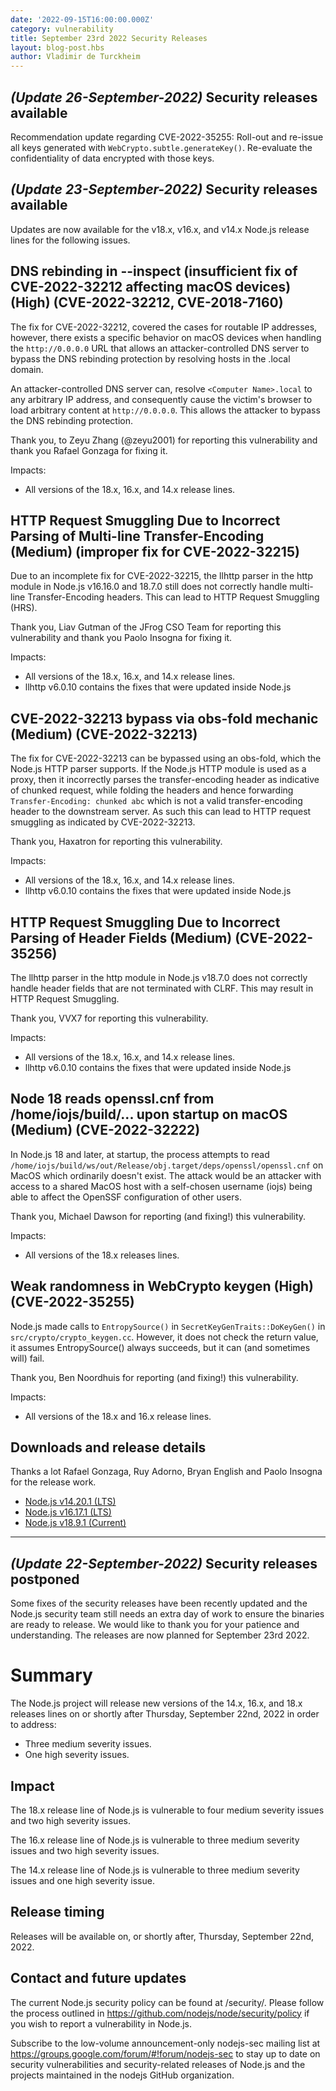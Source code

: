 ```yaml
---
date: '2022-09-15T16:00:00.000Z'
category: vulnerability
title: September 23rd 2022 Security Releases
layout: blog-post.hbs
author: Vladimir de Turckheim
---
```


## _(Update 26-September-2022)_ Security releases available

Recommendation update regarding CVE-2022-35255: Roll-out and re-issue all keys generated with `WebCrypto.subtle.generateKey()`.
Re-evaluate the confidentiality of data encrypted with those keys.

## _(Update 23-September-2022)_ Security releases available

Updates are now available for the v18.x, v16.x, and v14.x Node.js release lines for the
following issues.

## DNS rebinding in --inspect (insufficient fix of CVE-2022-32212 affecting macOS devices) (High) (CVE-2022-32212, CVE-2018-7160)

The fix for CVE-2022-32212, covered the cases for routable IP addresses, however, there exists a specific
behavior on macOS devices when handling the `http://0.0.0.0` URL that allows an attacker-controlled DNS server to
bypass the DNS rebinding protection by resolving hosts in the .local domain.

An attacker-controlled DNS server can, resolve `<Computer Name>.local` to any arbitrary IP address, and consequently
cause the victim's browser to load arbitrary content at `http://0.0.0.0`.
This allows the attacker to bypass the DNS rebinding protection.

Thank you, to Zeyu Zhang (@zeyu2001) for reporting this vulnerability and thank you Rafael Gonzaga for fixing it.

Impacts:

- All versions of the 18.x, 16.x, and 14.x release lines.

## HTTP Request Smuggling Due to Incorrect Parsing of Multi-line Transfer-Encoding (Medium) (improper fix for CVE-2022-32215)

Due to an incomplete fix for CVE-2022-32215, the llhttp parser in the http module in Node.js v16.16.0 and 18.7.0 still
does not correctly handle multi-line Transfer-Encoding headers. This can lead to HTTP Request Smuggling (HRS).

Thank you, Liav Gutman of the JFrog CSO Team for reporting this vulnerability and thank you Paolo Insogna for fixing it.

Impacts:

- All versions of the 18.x, 16.x, and 14.x release lines.
- llhttp v6.0.10 contains the fixes that were updated inside Node.js

## CVE-2022-32213 bypass via obs-fold mechanic (Medium) (CVE-2022-32213)

The fix for CVE-2022-32213 can be bypassed using an obs-fold, which the Node.js HTTP parser supports.
If the Node.js HTTP module is used as a proxy, then it incorrectly parses the transfer-encoding header as indicative of
chunked request, while folding the headers and hence forwarding `Transfer-Encoding: chunked abc` which is not a valid
transfer-encoding header to the downstream server. As such this can lead to HTTP request smuggling as indicated by
CVE-2022-32213.

Thank you, Haxatron for reporting this vulnerability.

Impacts:

- All versions of the 18.x, 16.x, and 14.x release lines.
- llhttp v6.0.10 contains the fixes that were updated inside Node.js

## HTTP Request Smuggling Due to Incorrect Parsing of Header Fields (Medium) (CVE-2022-35256)

The llhttp parser in the http module in Node.js v18.7.0 does not correctly handle header fields that are not terminated
with CLRF. This may result in HTTP Request Smuggling.

Thank you, VVX7 for reporting this vulnerability.

Impacts:

- All versions of the 18.x, 16.x, and 14.x release lines.
- llhttp v6.0.10 contains the fixes that were updated inside Node.js

## Node 18 reads openssl.cnf from /home/iojs/build/... upon startup on macOS (Medium) (CVE-2022-32222)

In Node.js 18 and later, at startup, the process attempts to read
`/home/iojs/build/ws/out/Release/obj.target/deps/openssl/openssl.cnf` on MacOS which ordinarily doesn't exist.
The attack would be an attacker with access to a shared MacOS host with a self-chosen username (iojs) being able to
affect the OpenSSF configuration of other users.

Thank you, Michael Dawson for reporting (and fixing!) this vulnerability.

Impacts:

- All versions of the 18.x releases lines.

## Weak randomness in WebCrypto keygen (High) (CVE-2022-35255)

Node.js made calls to `EntropySource()` in `SecretKeyGenTraits::DoKeyGen()` in `src/crypto/crypto_keygen.cc`.
However, it does not check the return value, it assumes EntropySource() always succeeds, but it can (and sometimes will) fail.

Thank you, Ben Noordhuis for reporting (and fixing!) this vulnerability.

Impacts:

- All versions of the 18.x and 16.x release lines.

## Downloads and release details

Thanks a lot Rafael Gonzaga, Ruy Adorno, Bryan English and Paolo Insogna for the release work.

- [Node.js v14.20.1 (LTS)](/blog/release/v14.20.1/)
- [Node.js v16.17.1 (LTS)](/blog/release/v16.17.1/)
- [Node.js v18.9.1 (Current)](/blog/release/v18.9.1/)

---

## _(Update 22-September-2022)_ Security releases postponed

Some fixes of the security releases have been recently updated and the Node.js security team still needs an extra day of work to ensure the binaries are ready to release.
We would like to thank you for your patience and understanding.
The releases are now planned for September 23rd 2022.

# Summary

The Node.js project will release new versions of the 14.x, 16.x, and 18.x
releases lines on or shortly after Thursday, September 22nd, 2022 in order to address:

- Three medium severity issues.
- One high severity issues.

## Impact

The 18.x release line of Node.js is vulnerable to four medium severity issues and two high severity issues.

The 16.x release line of Node.js is vulnerable to three medium severity issues and two high severity issues.

The 14.x release line of Node.js is vulnerable to three medium severity issues and one high severity issue.

## Release timing

Releases will be available on, or shortly after, Thursday, September 22nd, 2022.

## Contact and future updates

The current Node.js security policy can be found at /security/. Please follow the process outlined in https://github.com/nodejs/node/security/policy if you wish to report a vulnerability in Node.js.

Subscribe to the low-volume announcement-only nodejs-sec mailing list at https://groups.google.com/forum/#!forum/nodejs-sec to stay up to date on security vulnerabilities and security-related releases of Node.js and the projects maintained in the nodejs GitHub organization.
